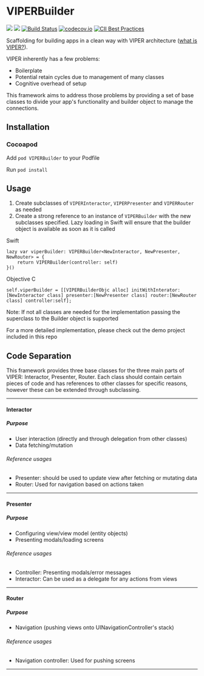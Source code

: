 # VIPERBuilder
![](https://img.shields.io/badge/platform-ios-lightgrey.svg)
![](https://img.shields.io/badge/swift-4.0-brightgreen.svg)
[![Build Status](https://travis-ci.org/etsy/VIPERBuilder.svg?branch=master)](https://travis-ci.org/etsy/VIPERBuilder)
[![codecov.io](http://codecov.io/github/etsy/VIPERBuilder/branch/master/graphs/badge.svg)](http://codecov.io/github/etsy/VIPERBuilder)
[![CII Best Practices](https://bestpractices.coreinfrastructure.org/projects/1729/badge)](https://bestpractices.coreinfrastructure.org/projects/1729)

Scaffolding for building apps in a clean way with VIPER architecture ([what is VIPER?](https://medium.com/ios-os-x-development/ios-architecture-patterns-ecba4c38de52#.us2szxd78)).

VIPER inherently has a few problems:

* Boilerplate
* Potential retain cycles due to management of many classes
* Cognitive overhead of setup

This framework aims to address those problems by providing a set of base classes to divide your app's functionality and builder object to manage the connections.

## Installation

### Cocoapod
Add `pod VIPERBuilder` to your Podfile

Run `pod install`

## Usage
1. Create subclasses of `VIPERInteractor`, `VIPERPresenter` and `VIPERRouter` as needed
2. Create a strong reference to an instance of `VIPERBuilder` with the new subclasses specified. Lazy loading in Swift will ensure that the builder object is available as soon as it is called

Swift

	lazy var viperBuilder: VIPERBuilder<NewInteractor, NewPresenter, NewRouter> = {
	    return VIPERBuilder(controller: self)
	}()

Objective C

    self.viperBuilder = [[VIPERBuilderObjc alloc] initWithInterator:[NewInteractor class] presenter:[NewPresenter class] router:[NewRouter class] controller:self];
    
	
Note: If not all classes are needed for the implementation passing the superclass to the Builder object is supported

For a more detailed implementation, please check out the demo project included in this repo

## Code Separation
This framework provides three base classes for the three main parts of VIPER: Interactor, Presenter, Router. Each class should contain certain pieces of code and has references to other classes for specific reasons, however these can be extended through subclassing.

---

#### Interactor
##### Purpose
* User interaction (directly and through delegation from other classes)
* Data fetching/mutation

###### Reference usages
* Presenter: should be used to update view after fetching or mutating data
* Router: Used for navigation based on actions taken

---

#### Presenter
##### Purpose
* Configuring view/view model (entity objects)
* Presenting modals/loading screens

###### Reference usages
* Controller: Presenting modals/error messages
* Interactor: Can be used as a delegate for any actions from views

---

#### Router
##### Purpose
* Navigation (pushing views onto UINavigationController's stack)

###### Reference usages
* Navigation controller: Used for pushing screens

---
